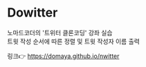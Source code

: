# Dowitter
노마드코더의 '트위터 클론코딩' 강좌 실습<br/>
트윗 작성 순서에 따른 정렬 및 트윗 작성자 이름 출력

링크👉 https://domaya.github.io/nwitter


